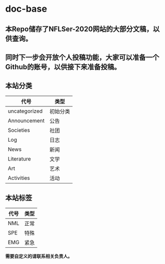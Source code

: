 # doc-base

## 本Repo储存了NFLSer-2020网站的大部分文稿，以供查询。
## 同时下一步会开放个人投稿功能，大家可以准备一个Github的账号，以供接下来准备投稿。

## 本站分类
| 代号 | 类型 |
|  ----  | ----  |
|  uncategorized  |  初始分类  |
|  Announcement  |  公告  |
|  Societies  |  社团  |
|  Log |  日志  |
|  News |  新闻  |
|  Literature |  文学  |
|  Art  |  艺术  |
|  Activities  |  活动  |

## 本站标签
| 代号 | 类型 |
|  ----  | ----  |
|  NML  |  正常  |
|  SPE  |  特殊  |
|  EMG  |  紧急  |

**需要自定义的请联系相关负责人。**

